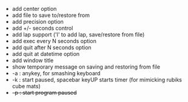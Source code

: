 * add center option
* add file to save to/restore from
* add precision option
* add +/- seconds control
* add lap support ('l' to add lap, save/restore from file)
* add exec every N seconds option
* add quit after N seconds option
* add quit at datetime option
* add window title
* show temporary message on saving and restoring from file
* -a : anykey, for smashing keyboard
* -k : start paused, spacebar keyUP starts timer (for mimicking rubiks cube mats)
* ~~-p : start program paused~~
